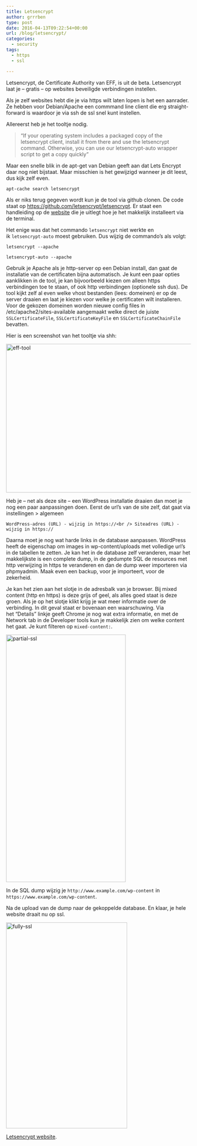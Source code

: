 ```yaml
---
title: Letsencrypt
author: grrrben
type: post
date: 2016-04-13T09:22:54+00:00
url: /blog/letsencrypt/
categories:
  - security
tags:
  - https
  - ssl

---
```

Letsencrypt, de Certificate Authority van EFF, is uit de beta. Letsencrypt laat je &#8211; gratis &#8211; op websites beveiligde verbindingen instellen.

Als je zelf websites hebt die je via https wilt laten lopen is het een aanrader. Ze hebben voor Debian/Apache een commmand line client die erg straight-forward is waardoor je via ssh de ssl snel kunt instellen.<!--more-->

Allereerst heb je het tooltje nodig.

> &#8220;If your operating system includes a packaged copy of the letsencrypt client, install it from there and use the letsencrypt command. Otherwise, you can use our letsencrypt-auto wrapper script to get a copy quickly&#8221;

Maar een snelle blik in de apt-get van Debian geeft aan dat Lets Encrypt daar nog niet bijstaat. Maar misschien is het gewijzigd wanneer je dit leest, dus kijk zelf even.

`apt-cache search letsencrypt`

Als er niks terug gegeven wordt kun je de tool via github clonen. De code staat op <https://github.com/letsencrypt/letsencrypt>. Er staat een handleiding op de [website][1] die je uitlegt hoe je het makkelijk installeert via de terminal.

Het enige was dat het commando `letsencrypt` niet werkte en ik `letsencrypt-auto` moest gebruiken. Dus wijzig de commando&#8217;s als volgt:

`letsencrypt --apache`

`letsencrypt-auto --apache`

Gebruik je Apache als je http-server op een Debian install, dan gaat de installatie van de certificaten bijna automatisch. Je kunt een paar opties aanklikken in de tool, je kan bijvoorbeeld kiezen om alleen https verbindingen toe te staan, of ook http verbindingen (optionele ssh dus). De tool kijkt zelf al even welke vhost bestanden (lees: domeinen) er op de server draaien en laat je kiezen voor welke je certificaten wilt installeren. Voor de gekozen domeinen worden nieuwe config files in /etc/apache2/sites-available aangemaakt welke direct de juiste `SSLCertificateFile`, `SSLCertificateKeyFile` en `SSLCertificateChainFile` bevatten.

Hier is een screenshot van het tooltje via shh:

<a href="https://atog.nl/wp-content/uploads/2016/04/eff-tool.png" rel="attachment wp-att-217"><img class="alignnone size-full wp-image-217" src="https://atog.nl/wp-content/uploads/2016/04/eff-tool.png" alt="eff-tool" width="695" height="405" srcset="https://atog.nl/wp-content/uploads/2016/04/eff-tool.png 695w, https://atog.nl/wp-content/uploads/2016/04/eff-tool-300x175.png 300w" sizes="(max-width: 695px) 100vw, 695px" /></a>

Heb je &#8211; net als deze site &#8211; een WordPress installatie draaien dan moet je nog een paar aanpassingen doen. Eerst de url&#8217;s van de site zelf, dat gaat via instellingen > algemeen

`WordPress-adres (URL) - wijzig in https://<br />
Siteadres (URL) - wijzig in https://`

Daarna moet je nog wat harde links in de database aanpassen. WordPress heeft de eigenschap om images in wp-content/uploads met volledige url&#8217;s in de tabellen te zetten. Je kan het in de database zelf veranderen, maar het makkelijkste is een complete dump, in de gedumpte SQL de resources met http verwijzing in https te veranderen en dan de dump weer importeren via phpmyadmin. Maak even een backup, voor je importeert, voor de zekerheid.

Je kan het zien aan het slotje in de adresbalk van je browser. Bij mixed content (http en https) is deze grijs of geel, als alles goed staat is deze groen. Als je op het slotje klikt krijg je wat meer informatie over de verbinding. In dit geval staat er bovenaan een waarschuwing. Via het &#8220;Details&#8221; linkje geeft Chrome je nog wat extra informatie, en met de Network tab in de Developer tools kun je makkelijk zien om welke content het gaat. Je kunt filteren op `mixed-content:`.

<a href="https://atog.nl/wp-content/uploads/2016/04/partial-ssl.png" rel="attachment wp-att-216"><img class="alignnone size-full wp-image-216" src="https://atog.nl/wp-content/uploads/2016/04/partial-ssl.png" alt="partial-ssl" width="326" height="674" srcset="https://atog.nl/wp-content/uploads/2016/04/partial-ssl.png 326w, https://atog.nl/wp-content/uploads/2016/04/partial-ssl-145x300.png 145w" sizes="(max-width: 326px) 100vw, 326px" /></a>

In de SQL dump wijzig je `http://www.example.com/wp-content` in `https://www.example.com/wp-content`.

Na de upload van de dump naar de gekoppelde database. En klaar, je hele website draait nu op ssl.

<a href="https://atog.nl/wp-content/uploads/2016/04/fully-ssl.png" rel="attachment wp-att-215"><img class="alignnone size-full wp-image-215" src="https://atog.nl/wp-content/uploads/2016/04/fully-ssl.png" alt="fully-ssl" width="330" height="561" srcset="https://atog.nl/wp-content/uploads/2016/04/fully-ssl.png 330w, https://atog.nl/wp-content/uploads/2016/04/fully-ssl-176x300.png 176w" sizes="(max-width: 330px) 100vw, 330px" /></a>

[Letsencrypt website][2].

 [1]: https://letsencrypt.org/getting-started/
 [2]: https://letsencrypt.org/